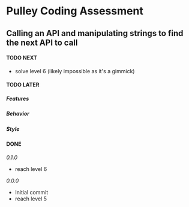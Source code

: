# Pulley Coding Assessment

## Calling an API and manipulating strings to find the next API to call

#### TODO NEXT

- solve level 6 (likely impossible as it's a gimmick)

#### TODO LATER

##### Features

##### Behavior

##### Style

#### DONE

_0.1.0_

- reach level 6

_0.0.0_

- Initial commit
- reach level 5
